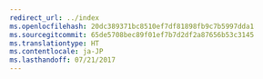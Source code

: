 ```yaml
---
redirect_url: ../index
ms.openlocfilehash: 20dc389371bc8510ef7df81898fb9c7b5997dda1
ms.sourcegitcommit: 65de5708bec89f01ef7b7d2df2a87656b53c3145
ms.translationtype: HT
ms.contentlocale: ja-JP
ms.lasthandoff: 07/21/2017
---
```

